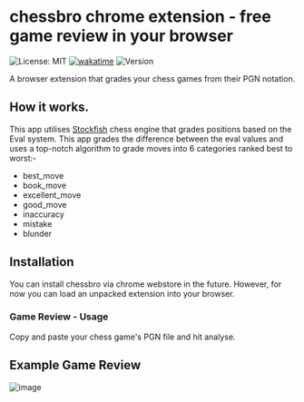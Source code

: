 # chessbro chrome extension - free game review in your browser
![License: MIT](https://img.shields.io/badge/License-MIT-blue.svg)
[![wakatime](https://wakatime.com/badge/github/Daamin909/chessbro_ext.svg)](https://wakatime.com/badge/github/Daamin909/chessbro_ext)
![Version](https://img.shields.io/badge/version-1.0.0-brightgreen.svg)

A browser extension that grades your chess games from their PGN notation.

## How it works.
This app utilises [Stockfish](https://stockfishchess.org) chess engine that grades positions based on the Eval system. This app grades the difference between the eval values and uses a top-notch algorithm to grade moves into 6 categories ranked best to worst:-

- best_move
- book_move
- excellent_move
- good_move
- inaccuracy
- mistake
- blunder

## Installation
You can install chessbro via chrome webstore in the future. However, for now you can load an unpacked extension into your browser.


### Game Review - Usage

Copy and paste your chess game's PGN file and hit analyse.

## Example Game Review

<img alt="image" src="https://i.imgur.com/OVWXGSs.png" />
